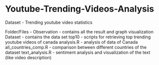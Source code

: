 # Youtube-Trending-Videos-Analysis

Dataset - Trending youtube video statistics

Folder/Files - 
 Observation - contains all the result and graph visualization
 Dataset - contains the data set
 top10 - scripts for retrieving top trending youtube videos of canada
 analysis.R - analysis of data of Canada
 all_countries_comp.R - comparison between different countries of the dataset
 text_analysis.R - sentiment analysis and visualization of the text (like video description)

